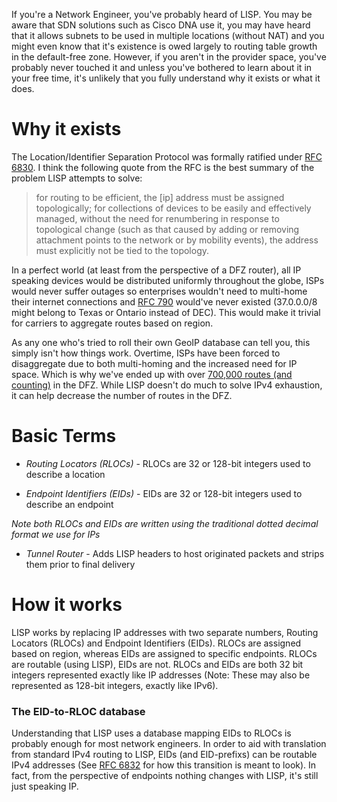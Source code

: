 If you're a Network Engineer, you've probably heard of LISP. You may be aware that SDN solutions such as Cisco DNA use it, you may have heard that it allows subnets to be used in multiple locations (without NAT) and you might even know that it's existence is owed largely to routing table growth in the default-free zone. However, if you aren't in the provider space, you've probably never touched it and unless you've bothered to learn about it in your free time, it's unlikely that you fully understand why it exists or what it does. 

# Why it exists

The Location/Identifier Separation Protocol was formally ratified under [RFC 6830](https://tools.ietf.org/html/rfc6830). I think the following quote from the RFC is the best summary of the problem LISP attempts to solve:

>for routing to be efficient, the [ip] address must be assigned topologically; for collections of devices to be easily and effectively managed, without the need for renumbering in response to topological change (such as that caused by adding or removing attachment points to the network or by mobility events), the address must explicitly not be tied to the topology.

In a perfect world (at least from the perspective of a DFZ router), all IP speaking devices would be distributed uniformly throughout the globe, ISPs would never suffer outages so enterprises wouldn't need to multi-home their internet connections and [RFC 790](https://tools.ietf.org/html/rfc790) would've never existed (37.0.0.0/8 might belong to Texas or Ontario instead of DEC). This would make it trivial for carriers to aggregate routes based on region. 

As any one who's tried to roll their own GeoIP database can tell you, this simply isn't how things work. Overtime, ISPs have been forced to disaggregate due to both multi-homing and the increased need for IP space. Which is why we've ended up with over [700,000 routes (and counting)](https://www.cidr-report.org/as2.0/) in the DFZ. While LISP doesn't do much to solve IPv4 exhaustion, it can help decrease the number of routes in the DFZ. 

# Basic Terms

* *Routing Locators (RLOCs)* - RLOCs are 32 or 128-bit integers used to describe a location

* *Endpoint Identifiers (EIDs)* - EIDs are 32 or 128-bit integers used to describe an endpoint

_Note both RLOCs and EIDs are written using the traditional dotted decimal format we use for IPs_

* *Tunnel Router* - Adds LISP headers to host originated packets and strips them prior to final delivery


# How it works

LISP works by replacing IP addresses with two separate numbers, Routing Locators (RLOCs) and Endpoint Identifiers (EIDs). RLOCs are assigned based on region, whereas EIDs are assigned to specific endpoints. RLOCs are routable (using LISP), EIDs are not. RLOCs and EIDs are both 32 bit integers represented exactly like IP addresses (Note: These may also be represented as 128-bit integers, exactly like IPv6). 

### The EID-to-RLOC database

Understanding that LISP uses a database mapping EIDs to RLOCs is probably enough for most network engineers. In order to aid with translation from standard IPv4 routing to LISP, EIDs (and EID-prefixs) can be routable IPv4 addresses (See [RFC 6832](https://tools.ietf.org/html/rfc6832) for how this transition is meant to look). In fact, from the perspective of endpoints nothing changes with LISP, it's still just speaking IP. 
 

